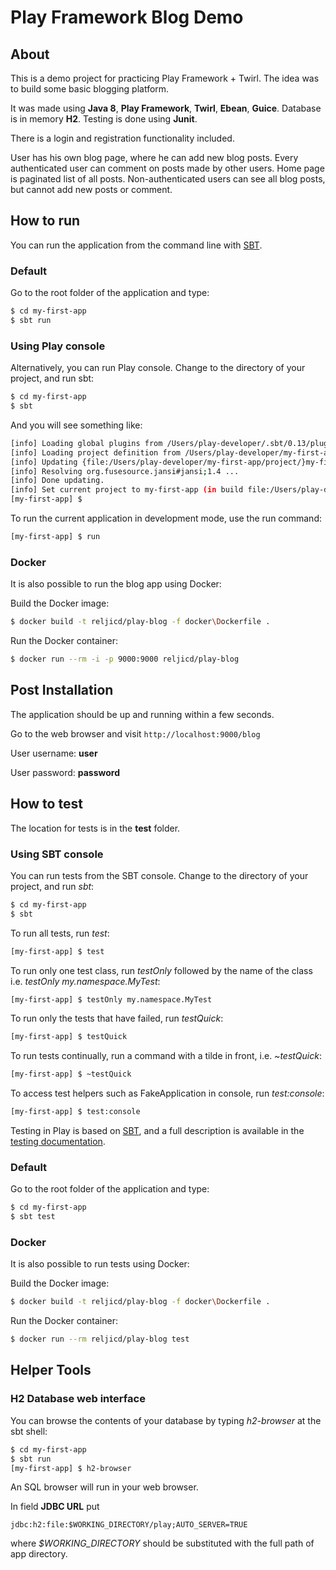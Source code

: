 # Play Framework Blog Demo

## About

This is a demo project for practicing Play Framework + Twirl. 
The idea was to build some basic blogging platform.

It was made using **Java 8**, **Play Framework**, **Twirl**, **Ebean**, **Guice**. 
Database is in memory **H2**.
Testing is done using **Junit**.

There is a login and registration functionality included.

User has his own blog page, where he can add new blog posts. 
Every authenticated user can comment on posts made by other users.
Home page is paginated list of all posts.
Non-authenticated users can see all blog posts, but cannot add new posts or comment.

## How to run

You can run the application from the command line with [SBT](http://www.scala-sbt.org/download.html). 

### Default

Go to the root folder of the application and type:
```bash
$ cd my-first-app
$ sbt run
```

### Using Play console

Alternatively, you can run Play console. Change to the directory of your project, and run sbt:
```bash
$ cd my-first-app
$ sbt
``` 
And you will see something like:
```bash
[info] Loading global plugins from /Users/play-developer/.sbt/0.13/plugins
[info] Loading project definition from /Users/play-developer/my-first-app/project
[info] Updating {file:/Users/play-developer/my-first-app/project/}my-first-app-build...
[info] Resolving org.fusesource.jansi#jansi;1.4 ...
[info] Done updating.
[info] Set current project to my-first-app (in build file:/Users/play-developer/my-first-app/)
[my-first-app] $
```
To run the current application in development mode, use the run command:
```bash
[my-first-app] $ run
```

### Docker

It is also possible to run the blog app using Docker:

Build the Docker image:
```bash
$ docker build -t reljicd/play-blog -f docker\Dockerfile .
```

Run the Docker container:
```bash
$ docker run --rm -i -p 9000:9000 reljicd/play-blog
```

## Post Installation

The application should be up and running within a few seconds.

Go to the web browser and visit `http://localhost:9000/blog`

User username: **user**

User password: **password**

## How to test

The location for tests is in the **test** folder. 

### Using SBT console

You can run tests from the SBT console.
Change to the directory of your project, and run *sbt*:
```bash
$ cd my-first-app
$ sbt
``` 
To run all tests, run *test*:
```bash
[my-first-app] $ test
```
To run only one test class, run *testOnly* followed by the name of the class i.e. *testOnly my.namespace.MyTest*:
```bash
[my-first-app] $ testOnly my.namespace.MyTest
```
To run only the tests that have failed, run *testQuick*:
```bash
[my-first-app] $ testQuick
```
To run tests continually, run a command with a tilde in front, i.e. *~testQuick*:
```bash
[my-first-app] $ ~testQuick
```
To access test helpers such as FakeApplication in console, run *test:console*:
```bash
[my-first-app] $ test:console
```

Testing in Play is based on [SBT](http://www.scala-sbt.org/download.html), and a full description is available in the [testing documentation](http://www.scala-sbt.org/release/docs/Testing.html).

### Default

Go to the root folder of the application and type:
```bash
$ cd my-first-app
$ sbt test
```

### Docker

It is also possible to run tests using Docker:

Build the Docker image:
```bash
$ docker build -t reljicd/play-blog -f docker\Dockerfile .
```

Run the Docker container:
```bash
$ docker run --rm reljicd/play-blog test
```

## Helper Tools

### H2 Database web interface

You can browse the contents of your database by typing *h2-browser* at the sbt shell:
```bash
$ cd my-first-app
$ sbt run
[my-first-app] $ h2-browser
```
An SQL browser will run in your web browser.

In field **JDBC URL** put 
```
jdbc:h2:file:$WORKING_DIRECTORY/play;AUTO_SERVER=TRUE
```
where *$WORKING_DIRECTORY* should be substituted with the full path of app directory.